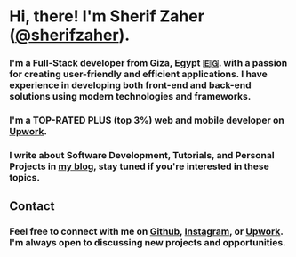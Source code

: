 # Hi, there! I'm Sherif Zaher ([@sherifzaher][GITHUB_LINK]).

### I'm a Full-Stack developer from Giza, Egypt 🇪🇬. with a passion for creating user-friendly and efficient applications. I have experience in developing both front-end and back-end solutions using modern technologies and frameworks.

### I'm a TOP-RATED PLUS (top 3%) web and mobile developer on [Upwork][UPWORK_LINK].

### I write about Software Development, Tutorials, and Personal Projects in [my blog][BLOG_LINK], stay tuned if you're interested in these topics.

## Contact
### Feel free to connect with me on [Github][GITHUB_LINK], [Instagram][INSTA_LINK], or [Upwork][UPWORK_LINK]. I'm always open to discussing new projects and opportunities.


[GITHUB_LINK]: https://github.com/sherifzaher
[UPWORK_LINK]: https://www.upwork.com/freelancers/~01436fa1d44936bfdd
[INSTA_LINK]: https://instagram.com/sherifzaherr
[BLOG_LINK]: https://modern-portfolio-five.vercel.app/
